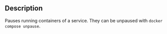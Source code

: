 
## Description

Pauses running containers of a service. They can be unpaused with `docker compose unpause`.